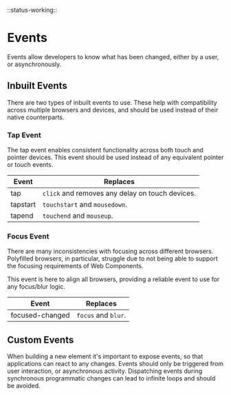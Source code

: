 <!--
title: Events
location: ./events
type: page
-->

::status-working::

# Events

Events allow developers to know what has been changed, either by a user, or asynchronously.

## Inbuilt Events

There are two types of inbuilt events to use. These help with compatibility across multiple browsers and devices, and should be used instead of their native counterparts.

### Tap Event

The tap event enables consistent functionality across both touch and pointer devices. This event should be used instead of any equivalent pointer or touch events.

| Event | Replaces |
| ----- | -------- |
| tap | `click` and removes any delay on touch devices. |
| tapstart | `touchstart` and `mousedown`. |
| tapend | `touchend` and `mouseup`. |

### Focus Event

There are many inconsistencies with focusing across different browsers. Polyfilled browsers, in particular, struggle due to not being able to support the focusing requirements of Web Components.

This event is here to align all browsers, providing a reliable event to use for any focus/blur logic.

| Event | Replaces |
| ----- | -------- |
| focused-changed | `focus` and `blur`. |

## Custom Events

When building a new element it's important to expose events, so that applications can react to any changes. Events should only be triggered from user interaction, or asynchronous activity. Dispatching events during synchronous programmatic changes can lead to infinite loops and should be avoided.
